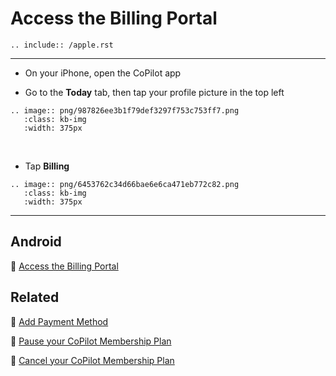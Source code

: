 # Access the Billing Portal

```{eval-rst}
.. include:: /apple.rst
```

---

- On your iPhone, open the CoPilot app

- Go to the **Today** tab, then tap your profile picture in the top left

```{eval-rst}
.. image:: png/987826ee3b1f79def3297f753c753ff7.png
   :class: kb-img
   :width: 375px
```

&nbsp;

- Tap **Billing**

```{eval-rst}
.. image:: png/6453762c34d66bae6e6ca471eb772c82.png
   :class: kb-img
   :width: 375px
```

---

## Android

📌 [Access the Billing Portal](android/billing.md)

## Related

📌 [Add Payment Method](payment-method.md)

📌 [Pause your CoPilot Membership Plan](pause.md)

📌 [Cancel your CoPilot Membership Plan](cancel.md)
